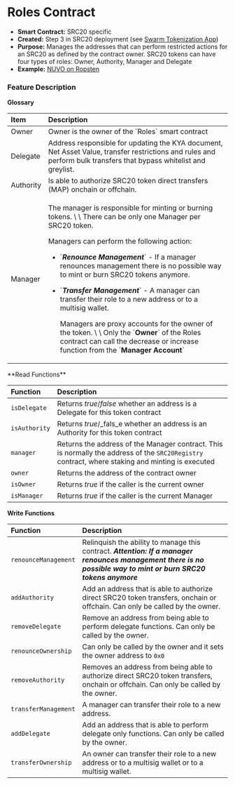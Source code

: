 # Roles Contract

* **Smart Contract:** SRC20 specific
* **Created:** Step 3 in SRC20 deployment \(see [Swarm Tokenization App](https://swarm.app/)\)
* **Purpose:** Manages the addresses that can perform restricted actions for an SRC20 as defined by the contract owner. SRC20 tokens can have four types of roles: Owner, Authority, Manager and Delegate
* **Example:**  [NUVO on Ropsten](https://ropsten.etherscan.io/address/0x32da71b47888a8c900761dff4fecd37c2e2da654#code)  

### Feature Description

**Glossary**

<table>
  <thead>
    <tr>
      <th style="text-align:left">Item</th>
      <th style="text-align:left">Description</th>
    </tr>
  </thead>
  <tbody>
    <tr>
      <td style="text-align:left">Owner</td>
      <td style="text-align:left">Owner is the owner of the `Roles` smart contract</td>
    </tr>
    <tr>
      <td style="text-align:left">Delegate</td>
      <td style="text-align:left">Address responsible for updating the KYA document, Net Asset Value, transfer
        restrictions and rules and perform bulk transfers that bypass whitelist
        and greylist.</td>
    </tr>
    <tr>
      <td style="text-align:left">Authority</td>
      <td style="text-align:left">Is able to authorize SRC20 token direct transfers (MAP) onchain or offchain.</td>
    </tr>
    <tr>
      <td style="text-align:left">Manager</td>
      <td style="text-align:left">
        <p>The manager is responsible for minting or burning tokens. \ \ There can
          be only one Manager per SRC20 token.</p>
        <p>Managers can perform the following action:</p>
        <ul>
          <li>`<em><b>Renounce Management</b></em>` - If a manager renounces management
            there is no possible way to mint or burn SRC20 tokens anymore.</li>
          <li>
            <p>`<em><b>Transfer Management</b></em>` - A manager can transfer their role
              to a new address or to a multisig wallet.</p>
            <p>Managers are proxy accounts for the owner of the token. \ \ Only the `<b>Owner</b>`
              of the Roles contract can call the decrease or increase function from the
              `<b>Manager Account</b>`</p>
          </li>
        </ul>
      </td>
    </tr>
  </tbody>
</table>**Read Functions**

| Function | Description |
| :--- | :--- |
| `isDelegate` | Returns _true_/_false_ whether an address is a Delegate for this token contract |
| `isAuthority` | Returns _true_/_fals_e whether an address is an Authority for this token contract |
| `manager` | Returns the address of the Manager contract. This is normally the address of the `SRC20Registry` contract, where staking and minting is executed |
| `owner` | Returns the address of the contract owner |
| `isOwner` | Returns _true_ if the caller is the current owner |
| `isManager` | Returns _true_ if the caller is the current Manager |

**Write Functions**

| Function | Description |
| :--- | :--- |
| `renounceManagement` | Relinquish the ability to manage this contract. _**Attention:**_ _**If a manager renounces management there is no possible way to mint or burn SRC20 tokens anymore**_ |
| `addAuthority` | Add an address that is able to authorize direct SRC20 token transfers, onchain or offchain. Can only be called by the owner. |
| `removeDelegate` | Remove an address from being able to perform delegate functions. Can only be called by the owner. |
| `renounceOwnership` | Can only be called by the owner and it sets the owner address to `0x0` |
| `removeAuthority` | Removes an address from being able to authorize direct SRC20 token transfers, onchain or offchain. Can only be called by the owner. |
| `transferManagement` | A manager can transfer their role to a new address. |
| `addDelegate` | Add an address that is able to perform delegate only functions. Can only be called by the owner. |
| `transferOwnership` | An owner can transfer their role to a new address or to a multisig wallet or to a multisig wallet. |

